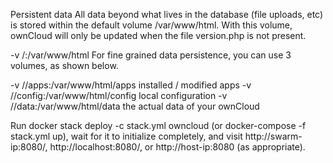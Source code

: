 Persistent data
All data beyond what lives in the database (file uploads, etc) is stored within the default volume /var/www/html. With this volume, ownCloud will only be updated when the file version.php is not present.

-v /<mydatalocation>:/var/www/html
For fine grained data persistence, you can use 3 volumes, as shown below.

-v /<mydatalocation>/apps:/var/www/html/apps installed / modified apps
-v /<mydatalocation>/config:/var/www/html/config local configuration
-v /<mydatalocation>/data:/var/www/html/data the actual data of your ownCloud


Run docker stack deploy -c stack.yml owncloud (or docker-compose -f stack.yml up), wait for it to initialize completely, and visit http://swarm-ip:8080/, http://localhost:8080/, or http://host-ip:8080 (as appropriate).
